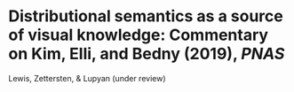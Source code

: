 Distributional semantics as a source of visual knowledge: Commentary on Kim, Elli, and Bedny (2019), _PNAS_ 
===

Lewis, Zettersten, & Lupyan (under review)

